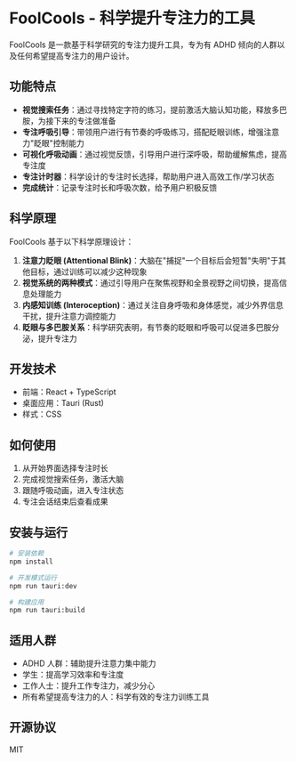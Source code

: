 # FoolCools - 科学提升专注力的工具

FoolCools 是一款基于科学研究的专注力提升工具，专为有 ADHD 倾向的人群以及任何希望提高专注力的用户设计。

## 功能特点

- **视觉搜索任务**：通过寻找特定字符的练习，提前激活大脑认知功能，释放多巴胺，为接下来的专注做准备
- **专注呼吸引导**：带领用户进行有节奏的呼吸练习，搭配眨眼训练，增强注意力"眨眼"控制能力
- **可视化呼吸动画**：通过视觉反馈，引导用户进行深呼吸，帮助缓解焦虑，提高专注度
- **专注计时器**：科学设计的专注时长选择，帮助用户进入高效工作/学习状态
- **完成统计**：记录专注时长和呼吸次数，给予用户积极反馈

## 科学原理

FoolCools 基于以下科学原理设计：

1. **注意力眨眼 (Attentional Blink)**：大脑在"捕捉"一个目标后会短暂"失明"于其他目标，通过训练可以减少这种现象
2. **视觉系统的两种模式**：通过引导用户在聚焦视野和全景视野之间切换，提高信息处理能力
3. **内感知训练 (Interoception)**：通过关注自身呼吸和身体感觉，减少外界信息干扰，提升注意力调控能力
4. **眨眼与多巴胺关系**：科学研究表明，有节奏的眨眼和呼吸可以促进多巴胺分泌，提升专注力

## 开发技术

- 前端：React + TypeScript
- 桌面应用：Tauri (Rust)
- 样式：CSS

## 如何使用

1. 从开始界面选择专注时长
2. 完成视觉搜索任务，激活大脑
3. 跟随呼吸动画，进入专注状态
4. 专注会话结束后查看成果

## 安装与运行

```bash
# 安装依赖
npm install

# 开发模式运行
npm run tauri:dev

# 构建应用
npm run tauri:build
```

## 适用人群

- ADHD 人群：辅助提升注意力集中能力
- 学生：提高学习效率和专注度
- 工作人士：提升工作专注力，减少分心
- 所有希望提高专注力的人：科学有效的专注力训练工具

## 开源协议

MIT
